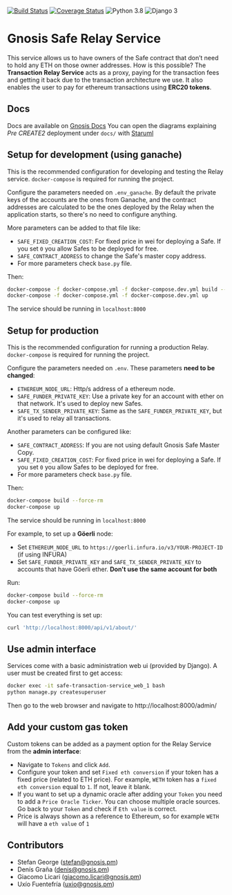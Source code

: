 [![Build Status](https://travis-ci.com/gnosis/safe-relay-service.svg?branch=master)](https://travis-ci.com/gnosis/safe-relay-service)
[![Coverage Status](https://coveralls.io/repos/github/gnosis/safe-relay-service/badge.svg?branch=master)](https://coveralls.io/github/gnosis/safe-relay-service?branch=master)
![Python 3.8](https://img.shields.io/badge/Python-3.8-blue.svg)
![Django 3](https://img.shields.io/badge/Django-3-blue.svg)

# Gnosis Safe Relay Service
This service allows us to have owners of the Safe contract that don’t need to hold any ETH on those owner addresses.
How is this possible? The **Transaction Relay Service** acts as a proxy, paying for the transaction fees and getting it
back due to the transaction architecture we use. It also enables the user to pay for ethereum transactions
using **ERC20 tokens**.

Docs
----
Docs are available on [Gnosis Docs](https://docs.gnosis.io/safe/docs/services_relay/)
You can open the diagrams explaining _Pre CREATE2_ deployment under `docs/` with [Staruml](http://staruml.io/)

Setup for development (using ganache)
-------------------------------------
This is the recommended configuration for developing and testing the Relay service. `docker-compose` is required for
running the project.

Configure the parameters needed on `.env_ganache`. By default the private keys of the accounts are the ones from
Ganache, and the contract addresses are calculated to be the ones deployed by the Relay when the application starts,
so there's no need to configure anything.

More parameters can be added to that file like:
- `SAFE_FIXED_CREATION_COST`: For fixed price in wei for deploying a Safe. If you set `0` you allow Safes to be
deployed for free.
- `SAFE_CONTRACT_ADDRESS` to change the Safe's master copy address.
- For more parameters check `base.py` file.

Then:
```bash
docker-compose -f docker-compose.yml -f docker-compose.dev.yml build --force-rm
docker-compose -f docker-compose.yml -f docker-compose.dev.yml up
```

The service should be running in `localhost:8000`

Setup for production
--------------------
This is the recommended configuration for running a production Relay. `docker-compose` is required
for running the project.

Configure the parameters needed on `.env`. These parameters **need to be changed**:
- `ETHEREUM_NODE_URL`: Http/s address of a ethereum node.
- `SAFE_FUNDER_PRIVATE_KEY`: Use a private key for an account with ether on that network. It's used to deploy new Safes.
- `SAFE_TX_SENDER_PRIVATE_KEY`: Same as the `SAFE_FUNDER_PRIVATE_KEY`, but it's used to relay all transactions.

Another parameters can be configured like:
- `SAFE_CONTRACT_ADDRESS`: If you are not using default Gnosis Safe Master Copy.
- `SAFE_FIXED_CREATION_COST`: For fixed price in wei for deploying a Safe. If you set `0` you allow Safes to be
deployed for free.
- For more parameters check `base.py` file.

Then:
```bash
docker-compose build --force-rm
docker-compose up
```

The service should be running in `localhost:8000`

For example, to set up a **Göerli** node:
- Set `ETHEREUM_NODE_URL` to `https://goerli.infura.io/v3/YOUR-PROJECT-ID` (if using INFURA)
- Set `SAFE_FUNDER_PRIVATE_KEY` and `SAFE_TX_SENDER_PRIVATE_KEY` to accounts that have Göerli ether. **Don't use
the same account for both**

Run:
```bash
docker-compose build --force-rm
docker-compose up
```

You can test everything is set up:

```bash
curl 'http://localhost:8000/api/v1/about/'
```

## Use admin interface
Services come with a basic administration web ui (provided by Django). A user must be created first to
get access:
```bash
docker exec -it safe-transaction-service_web_1 bash
python manage.py createsuperuser
```

Then go to the web browser and navigate to http://localhost:8000/admin/


## Add your custom gas token
Custom tokens can be added as a payment option for the Relay Service from the **admin interface**:
- Navigate to `Tokens` and click `Add`.
- Configure your token and set `Fixed eth conversion` if your token has a fixed price (related to ETH price).
For example, `WETH` token has a `fixed eth conversion` equal to `1`. If not, leave it blank.
- If you want to set up a dynamic oracle after adding your `Token` you need to add a `Price Oracle Ticker`.
You can choose multiple oracle sources. Go back to your `Token` and check if `Eth value` is correct.
- Price is always shown as a reference to Ethereum, so for example `WETH` will have a `eth value` of `1`

Contributors
------------
- Stefan George (stefan@gnosis.pm)
- Denís Graña (denis@gnosis.pm)
- Giacomo Licari (giacomo.licari@gnosis.pm)
- Uxío Fuentefría (uxio@gnosis.pm)
